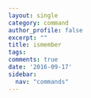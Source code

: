 ```yaml
---
layout: single
category: command
author_profile: false
excerpt: ""
title: ismember
tags:
comments: true
date: '2016-09-17'
sidebar:
  nav: "commands"
---
```

